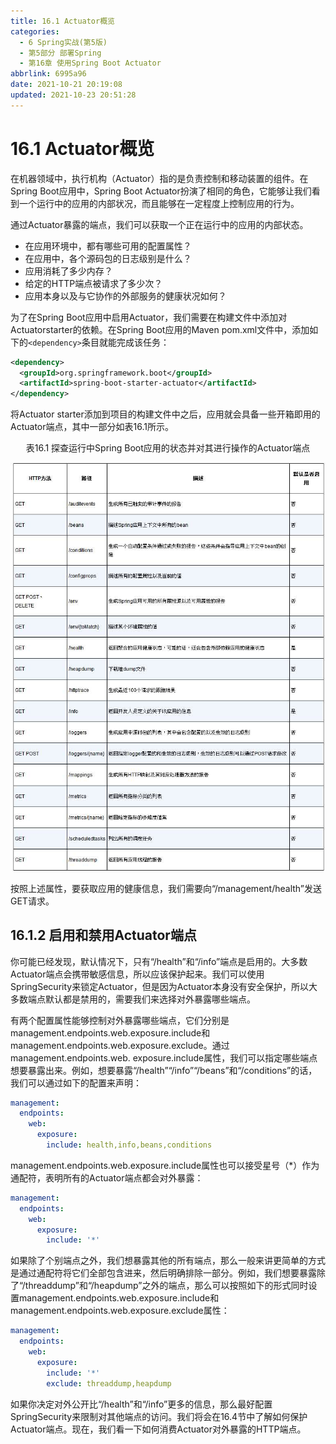```yaml
---
title: 16.1 Actuator概览
categories:
  - 6 Spring实战(第5版)
  - 第5部分 部署Spring
  - 第16章 使用Spring Boot Actuator
abbrlink: 6995a96
date: 2021-10-21 20:19:08
updated: 2021-10-23 20:51:28
---
```

# 16.1 Actuator概览
在机器领域中，执行机构（Actuator）指的是负责控制和移动装置的组件。在Spring Boot应用中，Spring Boot Actuator扮演了相同的角色，它能够让我们看到一个运行中的应用的内部状况，而且能够在一定程度上控制应用的行为。

通过Actuator暴露的端点，我们可以获取一个正在运行中的应用的内部状态。
- 在应用环境中，都有哪些可用的配置属性？
- 在应用中，各个源码包的日志级别是什么？
- 应用消耗了多少内存？
- 给定的HTTP端点被请求了多少次？
- 应用本身以及与它协作的外部服务的健康状况如何？

为了在Spring Boot应用中启用Actuator，我们需要在构建文件中添加对Actuatorstarter的依赖。在Spring Boot应用的Maven pom.xml文件中，添加如下的`<dependency>`条目就能完成该任务：

```xml
<dependency>
  <groupId>org.springframework.boot</groupId>
  <artifactId>spring-boot-starter-actuator</artifactId>
</dependency>
```

将Actuator starter添加到项目的构建文件中之后，应用就会具备一些开箱即用的Actuator端点，其中一部分如表16.1所示。

<center>表16.1 探查运行中Spring Boot应用的状态并对其进行操作的Actuator端点</center>

![epub_29101559_120](https://raw.githubusercontent.com/lanlan2017/images/master/Blog/Sum/20211023205040.jpeg)

按照上述属性，要获取应用的健康信息，我们需要向“/management/health”发送GET请求。

## 16.1.2 启用和禁用Actuator端点
你可能已经发现，默认情况下，只有“/health”和“/info”端点是启用的。大多数Actuator端点会携带敏感信息，所以应该保护起来。我们可以使用SpringSecurity来锁定Actuator，但是因为Actuator本身没有安全保护，所以大多数端点默认都是禁用的，需要我们来选择对外暴露哪些端点。

有两个配置属性能够控制对外暴露哪些端点，它们分别是management.endpoints.web.exposure.include和management.endpoints.web.exposure.exclude。通过management.endpoints.web. exposure.include属性，我们可以指定哪些端点想要暴露出来。例如，想要暴露“/health”“/info”“/beans”和“/conditions”的话，我们可以通过如下的配置来声明：

```yml
management:
  endpoints:
    web:
      exposure:
        include: health,info,beans,conditions
```

management.endpoints.web.exposure.include属性也可以接受星号（*）作为通配符，表明所有的Actuator端点都会对外暴露：

```yml
management:
  endpoints:
    web:
      exposure:
        include: '*'
```

如果除了个别端点之外，我们想暴露其他的所有端点，那么一般来讲更简单的方式是通过通配符将它们全部包含进来，然后明确排除一部分。例如，我们想要暴露除了“/threaddump”和“/heapdump”之外的端点，那么可以按照如下的形式同时设置management.endpoints.web.exposure.include和management.endpoints.web.exposure.exclude属性：

```yml
management:
  endpoints:
    web:
      exposure:
        include: '*'
        exclude: threaddump,heapdump
```

如果你决定对外公开比“/health”和“/info”更多的信息，那么最好配置SpringSecurity来限制对其他端点的访问。我们将会在16.4节中了解如何保护Actuator端点。现在，我们看一下如何消费Actuator对外暴露的HTTP端点。

